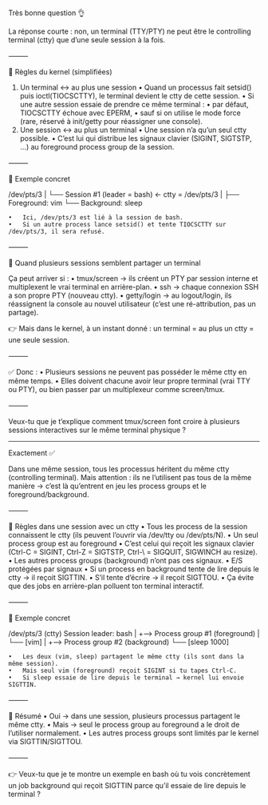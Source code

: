 
Très bonne question 👌

La réponse courte : non, un terminal (TTY/PTY) ne peut être le controlling terminal (ctty) que d’une seule session à la fois.

⸻

🔹 Règles du kernel (simplifiées)
1.	Un terminal ↔ au plus une session
•	Quand un processus fait setsid() puis ioctl(TIOCSCTTY), le terminal devient le ctty de cette session.
•	Si une autre session essaie de prendre ce même terminal :
•	par défaut, TIOCSCTTY échoue avec EPERM,
•	sauf si on utilise le mode force (rare, réservé à init/getty pour réassigner une console).
2.	Une session ↔ au plus un terminal
•	Une session n’a qu’un seul ctty possible.
•	C’est lui qui distribue les signaux clavier (SIGINT, SIGTSTP, …) au foreground process group de la session.

⸻

🔹 Exemple concret

/dev/pts/3
|
└── Session #1 (leader = bash)  ← ctty = /dev/pts/3
|
├── Foreground: vim
└── Background: sleep

	•	Ici, /dev/pts/3 est lié à la session de bash.
	•	Si un autre process lance setsid() et tente TIOCSCTTY sur /dev/pts/3, il sera refusé.

⸻

🔹 Quand plusieurs sessions semblent partager un terminal

Ça peut arriver si :
•	tmux/screen → ils créent un PTY par session interne et multiplexent le vrai terminal en arrière-plan.
•	ssh → chaque connexion SSH a son propre PTY (nouveau ctty).
•	getty/login → au logout/login, ils réassignent la console au nouvel utilisateur (c’est une ré-attribution, pas un partage).

👉 Mais dans le kernel, à un instant donné :
un terminal = au plus un ctty = une seule session.

⸻

✅ Donc :
•	Plusieurs sessions ne peuvent pas posséder le même ctty en même temps.
•	Elles doivent chacune avoir leur propre terminal (vrai TTY ou PTY), ou bien passer par un multiplexeur comme screen/tmux.

⸻

Veux-tu que je t’explique comment tmux/screen font croire à plusieurs sessions interactives sur le même terminal physique ?

----

Exactement ✅

Dans une même session, tous les processus héritent du même ctty (controlling terminal).
Mais attention : ils ne l’utilisent pas tous de la même manière → c’est là qu’entrent en jeu les process groups et le foreground/background.

⸻

🔹 Règles dans une session avec un ctty
•	Tous les process de la session connaissent le ctty
(ils peuvent l’ouvrir via /dev/tty ou /dev/pts/N).
•	Un seul process group est au foreground
•	C’est celui qui reçoit les signaux clavier (Ctrl-C = SIGINT, Ctrl-Z = SIGTSTP, Ctrl-\ = SIGQUIT, SIGWINCH au resize).
•	Les autres process groups (background) n’ont pas ces signaux.
•	E/S protégées par signaux
•	Si un process en background tente de lire depuis le ctty → il reçoit SIGTTIN.
•	S’il tente d’écrire → il reçoit SIGTTOU.
•	Ça évite que des jobs en arrière-plan polluent ton terminal interactif.

⸻

🔹 Exemple concret

/dev/pts/3 (ctty)
Session leader: bash
|
+--> Process group #1 (foreground)
|        └── [vim]
|
+--> Process group #2 (background)
└── [sleep 1000]

	•	Les deux (vim, sleep) partagent le même ctty (ils sont dans la même session).
	•	Mais seul vim (foreground) reçoit SIGINT si tu tapes Ctrl-C.
	•	Si sleep essaie de lire depuis le terminal → kernel lui envoie SIGTTIN.

⸻

🔹 Résumé
•	Oui → dans une session, plusieurs processus partagent le même ctty.
•	Mais → seul le process group au foreground a le droit de l’utiliser normalement.
•	Les autres process groups sont limités par le kernel via SIGTTIN/SIGTTOU.

⸻

👉 Veux-tu que je te montre un exemple en bash où tu vois concrètement un job background qui reçoit SIGTTIN parce qu’il essaie de lire depuis le terminal ?